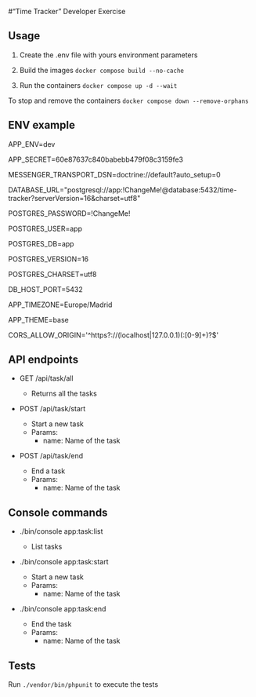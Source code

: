 #“Time Tracker” Developer Exercise
   
## Usage

1. Create the .env file with yours environment parameters

2. Build the images `docker compose build --no-cache`

3. Run the containers `docker compose up -d --wait`

To stop and remove the containers `docker compose down --remove-orphans`

## ENV example

APP_ENV=dev

APP_SECRET=60e87637c840babebb479f08c3159fe3

MESSENGER_TRANSPORT_DSN=doctrine://default?auto_setup=0

DATABASE_URL="postgresql://app:!ChangeMe!@database:5432/time-tracker?serverVersion=16&charset=utf8"

POSTGRES_PASSWORD=!ChangeMe!

POSTGRES_USER=app

POSTGRES_DB=app

POSTGRES_VERSION=16

POSTGRES_CHARSET=utf8

DB_HOST_PORT=5432

APP_TIMEZONE=Europe/Madrid

APP_THEME=base

CORS_ALLOW_ORIGIN='^https?://(localhost|127\.0\.0\.1)(:[0-9]+)?$'

## API endpoints

- GET /api/task/all
    - Returns all the tasks
    
- POST /api/task/start
    - Start a new task
    - Params:
        - name: Name of the task

- POST /api/task/end
    - End a task
    - Params:
        - name: Name of the task
    
## Console commands

- ./bin/console app:task:list
    - List tasks

- ./bin/console app:task:start
    - Start a new task
    - Params:
        - name: Name of the task
    
- ./bin/console app:task:end
    - End the task
    - Params:
        - name: Name of the task
    
## Tests

Run `./vendor/bin/phpunit` to execute the tests